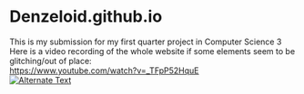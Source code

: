 # Denzeloid.github.io
This is my submission for my first quarter project in Computer Science 3
<br>
Here is a video recording of the whole website if some elements seem to be glitching/out of place:
<br>
https://www.youtube.com/watch?v=_TFpP52HquE
<br>
<a href="https://www.youtube.com/watch?v=_TFpP52HquE" title="Link Title"><img src="https://raw.githubusercontent.com/Denzeloid/hosting/main/Screenshot%202022-11-05%20211808.png" alt="Alternate Text" /></a>

